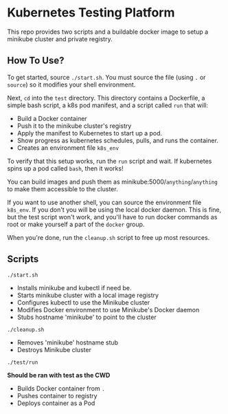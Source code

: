 # Kubernetes Testing Platform

This repo provides two scripts and a buildable docker image to setup a minikube cluster and private registry.

## How To Use?

To get started, source `./start.sh`. You must source the file (using `.` or `source`) so it modifies your shell
environment.

Next, `cd` into the `test` directory. This directory contains a Dockerfile, a simple bash script, a k8s pod manifest,
and a script called `run` that will:
* Build a Docker container
* Push it to the minikube cluster's registry
* Apply the manifest to Kubernetes to start up a pod.
* Show progress as kubernetes schedules, pulls, and runs the container.
* Creates an environment file `k8s_env`

To verify that this setup works, run the `run` script and wait. If kubernetes spins up a pod called `bash`, then it
works!

You can build images and push them as minikube:5000/`anything`/`anything` to make them accessible to the cluster. 

If you want to use another shell, you can source the environment file `k8s_env`. If you don't you will be using the
local docker daemon. This is fine, but the test script won't work, and you'll have to run docker commands as root or
make yourself a part of the `docker` group.

When you're done, run the `cleanup.sh` script to free up most resources. 

## Scripts

`./start.sh`

* Installs minikube and kubectl if need be.
* Starts minikube cluster with a local image registry
* Configures kubectl to use the Minikube cluster
* Modifies Docker environment to use Minikube's Docker daemon
* Stubs hostname 'minikube' to point to the cluster

`./cleanup.sh`

* Removes 'minikube' hostname stub
* Destroys Minikube cluster

`./test/run`

**Should be ran with test as the CWD**

* Builds Docker container from `.`
* Pushes container to registry
* Deploys container as a Pod
